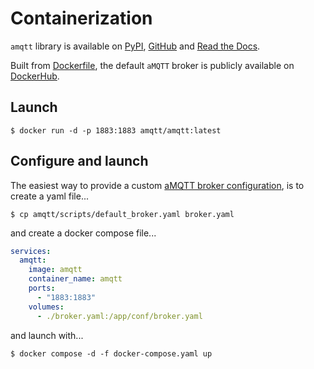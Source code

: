 # Containerization

`amqtt` library is available on [PyPI](https://pypi.python.org/pypi/amqtt), [GitHub](https://github.com/Yakifo/amqtt) and [Read the Docs](http://amqtt.readthedocs.org/).

Built from [Dockerfile](https://github.com/Yakifo/amqtt/blob/main/dockerfile), the default `aMQTT` broker is publicly available on [DockerHub](https://hub.docker.com/repository/docker/amqtt/amqtt).

## Launch

```shell
$ docker run -d -p 1883:1883 amqtt/amqtt:latest
```

## Configure and launch

The easiest way to provide a custom [aMQTT broker configuration](references/broker_config.md),
is to create a yaml file...

```shell
$ cp amqtt/scripts/default_broker.yaml broker.yaml
```

and create a docker compose file...

```yaml
services:
  amqtt:
    image: amqtt
    container_name: amqtt
    ports:
      - "1883:1883"
    volumes:
      - ./broker.yaml:/app/conf/broker.yaml
```

and launch with...

```shell
$ docker compose -d -f docker-compose.yaml up
```

